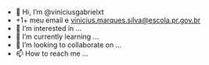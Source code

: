 - 👋 Hi, I’m @viniciusgabrielxt
- +1+ meu email e vinicius.marques.silva@escola.pr.gov.br
- 👀 I’m interested in ...
- 🌱 I’m currently learning ...
- 💞️ I’m looking to collaborate on ...
- 📫 How to reach me ...

<!---
viniciusgabrielxt/viniciusgabrielxt is a ✨ special ✨ repository because its `README.md` (this file) appears on your GitHub profile.
You can click the Preview link to take a look at your changes.
--->
